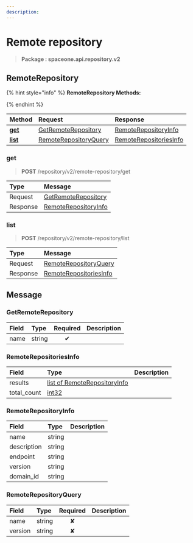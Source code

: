 ```yaml
---
description:  
---
```

# Remote repository

>  **Package : spaceone.api.repository.v2**

## RemoteRepository

{% hint style="info" %}
**RemoteRepository Methods:**

{%  endhint %}


| Method | Request | Response |
| :----- | :-------- | :-------- |
| [**get**](remote-repository.md#get)|   [GetRemoteRepository](remote-repository.md#getremoterepository) |   [RemoteRepositoryInfo](remote-repository.md#remoterepositoryinfo) |
| [**list**](remote-repository.md#list)|   [RemoteRepositoryQuery](remote-repository.md#remoterepositoryquery) |   [RemoteRepositoriesInfo](remote-repository.md#remoterepositoriesinfo) | 
 

 
### get
> **POST** /repository/v2/remote-repository/get
>


| Type | Message |
| :--- | :--- |
| Request | [GetRemoteRepository](remote-repository.md#getremoterepository) |
| Response |  [RemoteRepositoryInfo](remote-repository.md#remoterepositoryinfo)  |
 
 

 
### list
> **POST** /repository/v2/remote-repository/list
>


| Type | Message |
| :--- | :--- |
| Request | [RemoteRepositoryQuery](remote-repository.md#remoterepositoryquery) |
| Response |  [RemoteRepositoriesInfo](remote-repository.md#remoterepositoriesinfo)  |


## 

## Message

### GetRemoteRepository
| Field | Type | Required | Description |
| :--- | :--- | :---: | :--- |
| name |string|✔| |

### RemoteRepositoriesInfo
| Field | Type |  Description |
| :--- | :--- | :--- |
| results |[list of RemoteRepositoryInfo](remote-repository.md#remoterepositoryinfo) | |
| total_count |[int32](https://github.com/protocolbuffers/protobuf/blob/master/src/google/protobuf/type.proto) | |

### RemoteRepositoryInfo
| Field | Type |  Description |
| :--- | :--- | :--- |
| name |string | |
| description |string | |
| endpoint |string | |
| version |string | |
| domain_id |string | |

### RemoteRepositoryQuery
| Field | Type | Required | Description |
| :--- | :--- | :---: | :--- |
| name |string|✘| |
| version |string|✘| |
